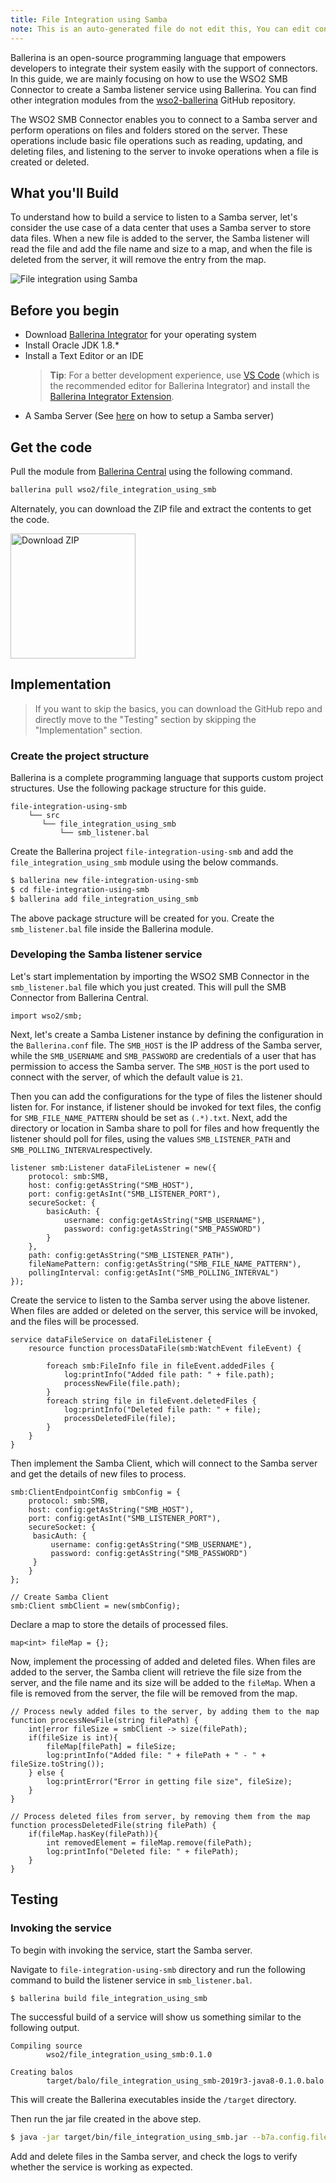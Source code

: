 ```yaml
---
title: File Integration using Samba
note: This is an auto-generated file do not edit this, You can edit content in "ballerina-integrator" repo
---
```


Ballerina is an open-source programming language that empowers developers to integrate their system easily with the support of connectors. In this guide, we are mainly focusing on how to use the WSO2 SMB Connector to create a Samba listener service using Ballerina. You can find other integration modules from the [wso2-ballerina](https://github.com/wso2-ballerina) GitHub repository.

The WSO2 SMB Connector enables you to connect to a Samba server and perform operations on files and folders stored on the 
server. These operations include basic file operations such as reading, updating, and deleting files, and listening to 
the server to invoke operations when a file is created or deleted.

## What you'll Build

To understand how to build a service to listen to a Samba server, let's consider the use case of a data center that uses 
a Samba server to store data files. When a new file is added to the server, the Samba listener will read the file and add 
the file name and size to a map, and when the file is deleted from the server, it will remove the entry from the map. 

![File integration using Samba](../../../../../assets/img/file-integration-using-smb.png)

<!-- Common Prerequisites to include in markdown files --> 
## Before you begin
 
* Download [Ballerina Integrator](https://wso2.com/integration/ballerina-integrator/) for your operating system
* Install Oracle JDK 1.8.*
* Install a Text Editor or an IDE 
  > **Tip**: For a better development experience, use [VS Code](https://code.visualstudio.com/Download) (which is the recommended editor for Ballerina Integrator) and install the [Ballerina Integrator Extension](https://marketplace.visualstudio.com/items?itemName=WSO2.ballerina-integrator).
* A Samba Server (See [here](https://linuxize.com/post/how-to-install-and-configure-samba-on-ubuntu-18-04) on how to setup a Samba server)

<!-- Get the code instructions to include in markdown files --> 
## Get the code

Pull the module from [Ballerina Central](https://central.ballerina.io/) using the following command.

```bash
ballerina pull wso2/file_integration_using_smb
```

Alternately, you can download the ZIP file and extract the contents to get the code.

<a href="../../../../../assets/zip/file-integration-using-smb.zip">
    <img src="../../../../../assets/img/download-zip.png" width="200" alt="Download ZIP">
</a>

## Implementation
> If you want to skip the basics, you can download the GitHub repo and directly move to the "Testing" section by skipping the "Implementation" section.

### Create the project structure

Ballerina is a complete programming language that supports custom project structures. Use the following package structure for this guide.
```
file-integration-using-smb
    └── src
       └── file_integration_using_smb
           └── smb_listener.bal
```

Create the Ballerina project `file-integration-using-smb` and add the `file_integration_using_smb` module using the below commands.

```bash
$ ballerina new file-integration-using-smb
$ cd file-integration-using-smb
$ ballerina add file_integration_using_smb
```

The above package structure will be created for you. Create the `smb_listener.bal` file inside the Ballerina module.

### Developing the Samba listener service

Let's start implementation by importing the WSO2 SMB Connector in the `smb_listener.bal` file which you just created. 
This will pull the SMB Connector from Ballerina Central.

```ballerina
import wso2/smb;
```

Next, let's create a Samba Listener instance by defining the configuration in the `Ballerina.conf` file. The `SMB_HOST` 
is the IP address of the Samba server, while the `SMB_USERNAME` and `SMB_PASSWORD` are credentials of a user that has permission 
to access the Samba server. The `SMB_HOST` is the port used to connect with the server, of which the default value is `21`.

Then you can add the configurations for the type of files the listener should listen for. For instance, if listener 
should be invoked for text files, the config for `SMB_FILE_NAME_PATTERN` should be set as `(.*).txt`. Next, add 
the directory or location in Samba share to poll for files and how frequently the listener should poll for files, using the values 
`SMB_LISTENER_PATH` and `SMB_POLLING_INTERVAL`respectively.

```ballerina
listener smb:Listener dataFileListener = new({
    protocol: smb:SMB,
    host: config:getAsString("SMB_HOST"),
    port: config:getAsInt("SMB_LISTENER_PORT"),
    secureSocket: {
        basicAuth: {
            username: config:getAsString("SMB_USERNAME"),
            password: config:getAsString("SMB_PASSWORD")
        }
    },
    path: config:getAsString("SMB_LISTENER_PATH"),
    fileNamePattern: config:getAsString("SMB_FILE_NAME_PATTERN"),
    pollingInterval: config:getAsInt("SMB_POLLING_INTERVAL")
});
```

Create the service to listen to the Samba server using the above listener. When files are added or deleted on the server, 
this service will be invoked, and the files will be processed.

```ballerina
service dataFileService on dataFileListener {
    resource function processDataFile(smb:WatchEvent fileEvent) {

        foreach smb:FileInfo file in fileEvent.addedFiles {
            log:printInfo("Added file path: " + file.path);
            processNewFile(file.path);
        }
        foreach string file in fileEvent.deletedFiles {
            log:printInfo("Deleted file path: " + file);
            processDeletedFile(file);
        }
    }
}
```

Then implement the Samba Client, which will connect to the Samba server and get the details of new files to process. 
     
```ballerina
smb:ClientEndpointConfig smbConfig = {
    protocol: smb:SMB,
    host: config:getAsString("SMB_HOST"),
    port: config:getAsInt("SMB_LISTENER_PORT"),
    secureSocket: {
     basicAuth: {
         username: config:getAsString("SMB_USERNAME"),
         password: config:getAsString("SMB_PASSWORD")
     }
    }
};

// Create Samba Client
smb:Client smbClient = new(smbConfig);
```

Declare a map to store the details of processed files.

```ballerina
map<int> fileMap = {};
```

Now, implement the processing of added and deleted files. When files are added to the server, the Samba client will 
retrieve the file size from the server, and the file name and its size will be added to the `fileMap`. When a file is 
removed from the server, the file will be removed from the map.

```ballerina
// Process newly added files to the server, by adding them to the map
function processNewFile(string filePath) {
    int|error fileSize = smbClient -> size(filePath);
    if(fileSize is int){
        fileMap[filePath] = fileSize;
        log:printInfo("Added file: " + filePath + " - " + fileSize.toString());
    } else {
        log:printError("Error in getting file size", fileSize);
    }
}

// Process deleted files from server, by removing them from the map
function processDeletedFile(string filePath) {
    if(fileMap.hasKey(filePath)){
        int removedElement = fileMap.remove(filePath);
        log:printInfo("Deleted file: " + filePath);
    }
}
```

## Testing

### Invoking the service

To begin with invoking the service, start the Samba server. 

Navigate to `file-integration-using-smb` directory and run the following command to build the listener service in `smb_listener.bal`.

```bash
$ ballerina build file_integration_using_smb
```

The successful build of a service will show us something similar to the following output.

```
Compiling source
        wso2/file_integration_using_smb:0.1.0

Creating balos
        target/balo/file_integration_using_smb-2019r3-java8-0.1.0.balo
```

This will create the Ballerina executables inside the `/target` directory.

Then run the jar file created in the above step.

```bash
$ java -jar target/bin/file_integration_using_smb.jar --b7a.config.file=src/file_integration_using_smb/resources/ballerina.conf
```

Add and delete files in the Samba server, and check the logs to verify whether the service is working as expected.
